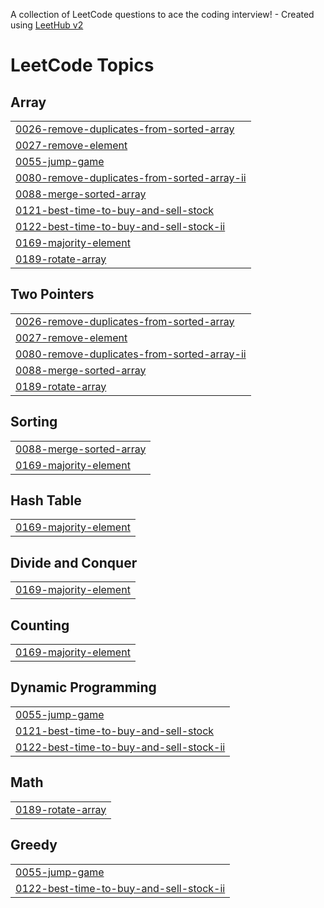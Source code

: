 A collection of LeetCode questions to ace the coding interview! - Created using [LeetHub v2](https://github.com/arunbhardwaj/LeetHub-2.0)
<!---LeetCode Topics Start-->
# LeetCode Topics
## Array
|  |
| ------- |
| [0026-remove-duplicates-from-sorted-array](https://github.com/InsightfulByte/leetcode/tree/master/0026-remove-duplicates-from-sorted-array) |
| [0027-remove-element](https://github.com/InsightfulByte/leetcode/tree/master/0027-remove-element) |
| [0055-jump-game](https://github.com/InsightfulByte/leetcode/tree/master/0055-jump-game) |
| [0080-remove-duplicates-from-sorted-array-ii](https://github.com/InsightfulByte/leetcode/tree/master/0080-remove-duplicates-from-sorted-array-ii) |
| [0088-merge-sorted-array](https://github.com/InsightfulByte/leetcode/tree/master/0088-merge-sorted-array) |
| [0121-best-time-to-buy-and-sell-stock](https://github.com/InsightfulByte/leetcode/tree/master/0121-best-time-to-buy-and-sell-stock) |
| [0122-best-time-to-buy-and-sell-stock-ii](https://github.com/InsightfulByte/leetcode/tree/master/0122-best-time-to-buy-and-sell-stock-ii) |
| [0169-majority-element](https://github.com/InsightfulByte/leetcode/tree/master/0169-majority-element) |
| [0189-rotate-array](https://github.com/InsightfulByte/leetcode/tree/master/0189-rotate-array) |
## Two Pointers
|  |
| ------- |
| [0026-remove-duplicates-from-sorted-array](https://github.com/InsightfulByte/leetcode/tree/master/0026-remove-duplicates-from-sorted-array) |
| [0027-remove-element](https://github.com/InsightfulByte/leetcode/tree/master/0027-remove-element) |
| [0080-remove-duplicates-from-sorted-array-ii](https://github.com/InsightfulByte/leetcode/tree/master/0080-remove-duplicates-from-sorted-array-ii) |
| [0088-merge-sorted-array](https://github.com/InsightfulByte/leetcode/tree/master/0088-merge-sorted-array) |
| [0189-rotate-array](https://github.com/InsightfulByte/leetcode/tree/master/0189-rotate-array) |
## Sorting
|  |
| ------- |
| [0088-merge-sorted-array](https://github.com/InsightfulByte/leetcode/tree/master/0088-merge-sorted-array) |
| [0169-majority-element](https://github.com/InsightfulByte/leetcode/tree/master/0169-majority-element) |
## Hash Table
|  |
| ------- |
| [0169-majority-element](https://github.com/InsightfulByte/leetcode/tree/master/0169-majority-element) |
## Divide and Conquer
|  |
| ------- |
| [0169-majority-element](https://github.com/InsightfulByte/leetcode/tree/master/0169-majority-element) |
## Counting
|  |
| ------- |
| [0169-majority-element](https://github.com/InsightfulByte/leetcode/tree/master/0169-majority-element) |
## Dynamic Programming
|  |
| ------- |
| [0055-jump-game](https://github.com/InsightfulByte/leetcode/tree/master/0055-jump-game) |
| [0121-best-time-to-buy-and-sell-stock](https://github.com/InsightfulByte/leetcode/tree/master/0121-best-time-to-buy-and-sell-stock) |
| [0122-best-time-to-buy-and-sell-stock-ii](https://github.com/InsightfulByte/leetcode/tree/master/0122-best-time-to-buy-and-sell-stock-ii) |
## Math
|  |
| ------- |
| [0189-rotate-array](https://github.com/InsightfulByte/leetcode/tree/master/0189-rotate-array) |
## Greedy
|  |
| ------- |
| [0055-jump-game](https://github.com/InsightfulByte/leetcode/tree/master/0055-jump-game) |
| [0122-best-time-to-buy-and-sell-stock-ii](https://github.com/InsightfulByte/leetcode/tree/master/0122-best-time-to-buy-and-sell-stock-ii) |
<!---LeetCode Topics End-->